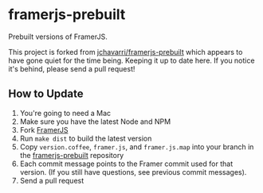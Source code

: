 # framerjs-prebuilt

Prebuilt versions of FramerJS. 

This project is forked from [jchavarri/framerjs-prebuilt](https://github.com/jchavarri/framerjs-prebuilt) which appears to have gone quiet for the time being. Keeping it up to date here. If you notice it's behind, please send a pull request!

## How to Update
1. You're going to need a Mac
2. Make sure you have the latest Node and NPM
3. Fork [FramerJS](https://github.com/koenbok/Framer)
4. Run `make dist` to build the latest version
5. Copy `version.coffee`, `framer.js`, and `framer.js.map` into your branch in the [framerjs-prebuilt](https://github.com/joetheday/framerjs-prebuilt) repository
6. Each commit message points to the Framer commit used for that version. (If you still have questions, see previous commit messages).
7. Send a pull request
